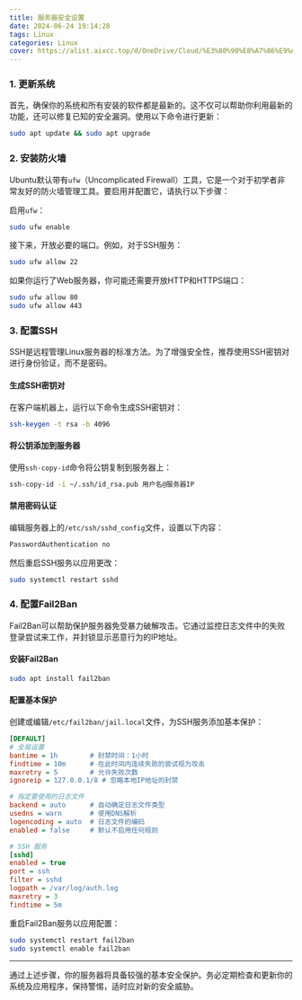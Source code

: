 ```yaml
---
title: 服务器安全设置
date: 2024-06-24 19:14:28
tags: Linux
categories: Linux
cover: https://alist.aixcc.top/d/OneDrive/Cloud/%E3%80%90%E8%A7%86%E9%A2%91%E6%B8%B8%E6%88%8F%E3%80%912024-06-25%2013_35_25.png
---
```


### 1. 更新系统

首先，确保你的系统和所有安装的软件都是最新的。这不仅可以帮助你利用最新的功能，还可以修复已知的安全漏洞。使用以下命令进行更新：

```bash
sudo apt update && sudo apt upgrade
```

### 2. 安装防火墙

Ubuntu默认带有`ufw`（Uncomplicated Firewall）工具，它是一个对于初学者非常友好的防火墙管理工具。要启用并配置它，请执行以下步骤：

启用`ufw`：

```bash
sudo ufw enable
```

接下来，开放必要的端口。例如，对于SSH服务：

```bash
sudo ufw allow 22
```

如果你运行了Web服务器，你可能还需要开放HTTP和HTTPS端口：

```bash
sudo ufw allow 80
sudo ufw allow 443
```

### 3. 配置SSH

SSH是远程管理Linux服务器的标准方法。为了增强安全性，推荐使用SSH密钥对进行身份验证，而不是密码。

#### 生成SSH密钥对

在客户端机器上，运行以下命令生成SSH密钥对：

```bash
ssh-keygen -t rsa -b 4096
```

#### 将公钥添加到服务器

使用`ssh-copy-id`命令将公钥复制到服务器上：

```bash
ssh-copy-id -i ~/.ssh/id_rsa.pub 用户名@服务器IP
```

#### 禁用密码认证

编辑服务器上的`/etc/ssh/sshd_config`文件，设置以下内容：

```bash
PasswordAuthentication no
```

然后重启SSH服务以应用更改：

```bash
sudo systemctl restart sshd
```

### 4. 配置Fail2Ban

Fail2Ban可以帮助保护服务器免受暴力破解攻击。它通过监控日志文件中的失败登录尝试来工作，并封锁显示恶意行为的IP地址。

#### 安装Fail2Ban

```bash
sudo apt install fail2ban
```

#### 配置基本保护

创建或编辑`/etc/fail2ban/jail.local`文件，为SSH服务添加基本保护：

```ini
[DEFAULT]
# 全局设置
bantime = 1h        # 封禁时间：1小时
findtime = 10m      # 在此时间内连续失败的尝试视为攻击
maxretry = 5        # 允许失败次数
ignoreip = 127.0.0.1/8 # 忽略本地IP地址的封禁

# 指定要使用的日志文件
backend = auto      # 自动确定日志文件类型
usedns = warn       # 使用DNS解析
logencoding = auto  # 日志文件的编码
enabled = false     # 默认不启用任何规则

# SSH 服务
[sshd]
enabled = true
port = ssh
filter = sshd
logpath = /var/log/auth.log
maxretry = 3
findtime = 5m
```

重启Fail2Ban服务以应用配置：

```bash
sudo systemctl restart fail2ban
sudo systemctl enable fail2ban
```

---

通过上述步骤，你的服务器将具备较强的基本安全保护。务必定期检查和更新你的系统及应用程序，保持警惕，适时应对新的安全威胁。
